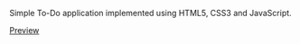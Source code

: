 Simple To-Do application implemented using HTML5, CSS3 and JavaScript.

[Preview](https://albert-rafa.github.io/todo-list)